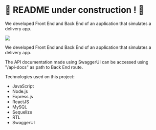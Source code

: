 # :construction: README under construction ! :construction:
<!-- Olá, Tryber!
Esse é apenas um arquivo inicial para o README do seu projeto.
É essencial que você preencha esse documento por conta própria, ok?
Não deixe de usar nossas dicas de escrita de README de projetos, e deixe sua criatividade brilhar!
:warning: IMPORTANTE: você precisa deixar nítido:
- quais arquivos/pastas foram desenvolvidos por você; 
- quais arquivos/pastas foram desenvolvidos por outra pessoa estudante;
- quais arquivos/pastas foram desenvolvidos pela Trybe.
-->

We developed Front End and Back End of an application that simulates a delivery app.

![](https://github.com/uroque/delivery-app/blob/main/app_delivery.gif)

We developed Front End and Back End of an application that simulates a delivery app. 

The API documentation made using SwaggerUI can be accessed using "/api-docs" as path to Back End route.

Technologies used on this project:

- JavaScript
- Node.js
- Express.js
- ReactJS
- MySQL
- Sequelize
- RTL
- SwaggerUI
